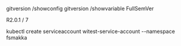 gitversion /showconfig
gitversion /showvariable FullSemVer

R2.0.1 / 7

kubectl create serviceaccount witest-service-account --namespace fsmakka
